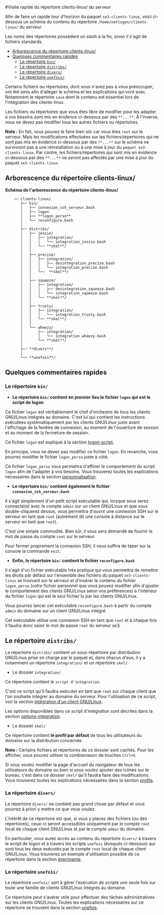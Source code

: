 #Visite rapide du répertoire clients-linux/ du serveur

Afin de faire un rapide tour d'horizon du paquet `se3-clients-linux`, voici ci-dessous un schéma du contenu du répertoire `/home/netlogon/clients-linux/` du serveur.

Les noms des répertoires possèdent un slash à la fin, sinon il s'agit de fichiers standards.

* [Arborescence du répertoire clients-linux/](#arborescence-du-r%C3%A9pertoire-clients-linux)
* [Quelques commentaires rapides](#quelques-commentaires-rapides)
    * [Le répertoire `bin/`](#le-r%C3%A9pertoire-bin)
    * [Le répertoire `distribs/`](#le-r%C3%A9pertoire-distribs)
    * [Le répertoire `divers/`](#le-r%C3%A9pertoire-divers)
    * [Le répertoire `unefois/`](#le-r%C3%A9pertoire-unefois)

Certains fichiers ou répertoires, dont vous n'avez pas à vous préoccuper, ont été omis afin d'alléger le schéma et les explications qui vont avec. Notamment le répertoire `save` dont le contenu est essentiel lors de l'intégration des clients-linux.

Les fichiers ou répertoires que vous êtes libre de modifier pour les adapter à vos besoins sont mis en évidence ci-dessous par des `**...**`. À l'inverse, vous ne devez pas modifier tous les autres fichiers ou répertoires.

**Note :** En fait, vous pouvez le faire bien sûr car vous êtes `root` sur le serveur. Mais les modifications effectuées sur les fichiers/répertoires qui ne sont pas mis en évidence ci-dessous par des `**...**` sur le schéma ne survivront pas à une réinstallation ou à une mise à jour du `paquet se3-clients-linux`. Par contre, les fichiers/répertoires qui sont mis en évidence ci-dessous par des `**...**` ne seront pas affectés par une mise à jour du paquet `se3-clients-linux`.


## Arborescence du répertoire clients-linux/

**Schéma de l'arborescence du répertoire clients-linux/**
```
    ── clients-linux/
       ├── bin/
       │   ├── connexion_ssh_serveur.bash
       │   ├── logon
       │   ├── **logon_perso**
       │   └── reconfigure.bash
       │
       ├── distribs/
       │   ├── jessie/
       │   │   ├── integration/
       │   │   │   └── integration_jessie.bash
       │   │   └── **skel**/
       │   │
       │   ├── precise/
       │   │   ├── integration/
       │   │   │   ├── desintegration_precise.bash
       │   │   │   └── integration_precise.bash
       │   │   └──  **skel**/
       │   │
       │   ├── squeeze/
       │   │   ├── integration/
       │   │   │   ├── desintegration_squeeze.bash
       │   │   │   └── integration_squeeze.bash
       │   │   └── **skel**/
       │   │
       │   ├── trusty/
       │   │   ├── integration/
       │   │   │   └── integration_trusty.bash
       │   │   └── **skel**/
       │   │
       │   └── wheezy/
       │       ├── integration/
       │       │   └── integration_wheezy.bash
       │       └── **skel**/
       │
       ├── **divers**/
       │
       └── **unefois**/
```


## Quelques commentaires rapides


### Le répertoire `bin/`

* **Le répertoire `bin/` contient en premier lieu le fichier `logon` qui est le script de logon**

Ce fichier `logon` est véritablement le chef d'orchestre de tous les clients GNU/Linux intégrés au domaine. C'est lui qui contient les instructions exécutées systématiquement par les clients GNU/Linux juste avant l'affichage de la fenêtre de connexion, au moment de l'ouverture de session et au moment de la fermeture de session.

Ce fichier `logon` est expliqué à la section [logon-script](script_logon.md).

En principe, vous ne devez pas modifier ce fichier `logon`. En revanche, vous pourrez modifier le fichier `logon_perso` juste à côté.

Ce fichier `logon_perso` vous permettra d'affiner le comportement du script `logon` afin de l'adapter à vos besoins. Vous trouverez toutes les explications nécessaires dans la section [personnalisation](../script_logon.md#personnaliser-le-script-de-logon).

* **Le répertoire `bin/` contient également le fichier `connexion_ssh_serveur.bash`**

Il s'agit simplement d'un petit script exécutable qui, lorsque sous serez connecté(e) avec le compte `admin` sur un client GNU/Linux et que vous double-cliquerez dessus, vous permettra d'ouvrir une connexion SSH sur le serveur en tant que `root` (autrement dit une console à distance sur le serveur en tant que `root`).

C'est une simple commodité. Bien sûr, il vous sera demandé de fournir le mot de passe du compte `root` sur le serveur.

Pour fermer proprement la connexion SSH, il vous suffira de taper sur la console la commande `exit`.

* **Enfin, le répertoire `bin/` contient le fichier `reconfigure.bash`**

Il s'agit d'un fichier exécutable très pratique qui vous permettra de remettre les droits par défaut sur l'ensemble des fichiers du paquet `se3-clients-linux` se trouvant sur le serveur et d'insérer le contenu du fichier `logon_perso` (votre fichier personnel que vous pouvez modifier afin d'ajuster le comportement des clients GNU/Linux selon vos préférences) à l'intérieur du fichier `logon` qui est le seul fichier lu par les clients GNU/Linux.

Vous pourrez lancer cet exécutable `reconfigure.bash` à partir du compte `admin` du domaine sur un client GNU/Linux intégré.

Cet exécutable utilise une connexion SSH en tant que `root` et à chaque fois il faudra donc saisir le mot de passe `root` du serveur se3.


## Le répertoire `distribs/`

Le répertoire `distribs/` contient un sous-répertoire par distribution GNU/Linux prise en charge par le paquet et, dans chacun d'eux, il y a notamment un répertoire `integration/` et un répertoire `skel/`.

* Le dossier `integration/`

Ce répertoire contient le `script d'intégration`.

C'est ce script qu'il faudra exécuter en tant que `root` sur chaque client que l'on souhaite intégrer au domaine du serveur. Pour l'utilisation de ce script, voir la section [Intégration d'un client GNU/Linux](impatients.md#intégration-dun-client-gnulinux).

Les options disponibles dans ce script d'intégration sont décrites dans la section [options-integration](options_scripts.md).

* Le dossier `skel/`

Ce répertoire contient **le profil par défaut** de tous les utilisateurs du domaine sur la distribution concernée.

**Note :** Certains fichiers et répertoires de ce dossier sont cachés. Pour les afficher, vous pouvez utiliser la combianiason de touches `Ctrl+h`.

Si vous voulez modifier la page d'accueil du navigateur de tous les utilisateurs du domaine ou bien si vous voulez ajouter des icônes sur le bureau, c'est dans ce dossier `skel/` qu'il faudra faire des modifications. Vous trouverez toutes les explications nécessaires dans la section [profils](gestion_profils.md).


### Le répertoire `divers/`

Le répertoire `divers/` ne contient pas grand chose par défaut et vous pourrez à priori y mettre ce que vous voulez.

L'intérêt de ce répertoire est que, si vous y placez des fichiers (ou des répertoires), ceux-ci seront accessibles uniquement par le compte `root` local de chaque client GNU/Linux et par le compte `admin` du domaine.

En particulier, vous aurez accès au contenu du répertoire `divers/` à travers le script de logon et à travers les scripts `unefois` (évoqués ci-dessous) qui sont tous les deux exécutés par le compte `root` local de chaque client GNU/Linux. Vous trouverez un exemple d'utilisation possible de ce répertoire dans la section [imprimante](imprimantes.md).


### Le répertoire `unefois/`

Le répertoire `unefois/` sert à gérer l'exécution de scripts une seule fois sur toute une famille de clients GNU/Linux intégrés au domaine.

Ce répertoire peut s'avérer utile pour effectuer des tâches administratives sur les clients GNU/Linux. Toutes les explications nécessaires sur ce répertoire se trouvent dans la section [unefois](repertoire_unefois.md).

